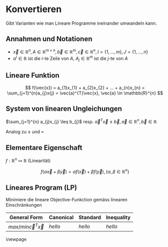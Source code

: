 # Konvertieren

Gibt Varianten wie man Lineare Programme ineinander umwandeln kann.

## Annahmen und Notationen

- $\vec{x} \in \mathbb{R}^{n}, A \in \mathbb{R}^{m \times n}, \vec{b} \in \mathbb{R}^{m}, \vec{c} \in \mathbb{R}^{n}, I = \{1,...,m\}, J = \{1,...,n\}$
- $a^{i} \in \mathbb{R}$ ist die $i$-te Zeile von $A$, $A_{j} \in \mathbb{R}^{m}$ ist die $j$-te von $A$

## Lineare Funktion

$$
f(\vec{x}) = a_{1}x_{1} + a_{2}x_{2} + ... + a_{n}x_{n} = \sum_{j=1}^{n}a_{j}x{j} = \vec{a}^{T}\vec{x}, \vec{a} \in \mathbb{R}^{n}
$$

##  System von linearen Ungleichungen

$\sum_{j=1}^{n} a_{j}x_{j} \leq b_{j}$ resp. $\vec{a}^{T}\vec{x} \leq \vec{b}, \vec{a} \in \mathbb{R}^{n}, \vec{b} \in \mathbb{R}$

Analog zu $\geq$ und $=$

## Elementare Eigenschaft
$f: \mathbb{R}^{n} \mapsto \mathbb{R}$ (Linearität)

$$
f(\alpha\vec{x} + \beta\vec{y}) = \alpha f(\vec{x}) + \beta f(\vec{y}), \{\alpha, \beta \in \mathbb{R}^{n}\}
$$

## Lineares Program (LP)

Minimiere die lineare Objective-Funkction gemäss linearen Einschränkungen

| General Form                 | Canonical | Standard | Inequality |
| ---------------------------- | --------- | -------- | ---------- |
| $max/min \vec{c}^{T}\vec{x}$ | $hello$   | $hello$  | $hello$    |

\newpage